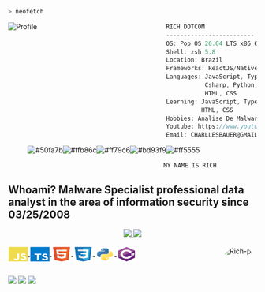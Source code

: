 ```zsh
> neofetch
```

<img align="left" src="https://avatars.githubusercontent.com/u/37770790?v=4" alt="Profile" width="320" />

```csharp
RICH DOTCOM
-------------------------
OS: Pop OS 20.04 LTS x86_64
Shell: zsh 5.8
Location: Brazil
Frameworks: ReactJS/Native, Electron, JQuery
Languages: JavaScript, TypeScript, Node.js
           Csharp, Python,
           HTML, CSS
Learning: JavaScript, TypeScript,
          HTML, CSS
Hobbies: Analise De Malware, PentesT
Youtube: https://www.youtube.com/c/charllesdev
Email: CHARLLESBAUER@GMAIL.COM
```

<p align="left">
  &nbsp; &nbsp; &nbsp; &nbsp; &nbsp;
  <img alt="#50fa7b" src="https://via.placeholder.com/15/50fa7b/000000?text=+" width="25" height="20" /><img alt="#ffb86c" src="https://via.placeholder.com/15/ffb86c/000000?text=+" width="25" height="20" /><img alt="#ff79c6" src="https://via.placeholder.com/15/ff79c6/000000?text=+" width="25" height="20" /><img alt="#bd93f9" src="https://via.placeholder.com/15/bd93f9/000000?text=+" width="25" height="20" /><img alt="#ff5555" src="https://via.placeholder.com/15/ff5555/000000?text=+" width="25" height="20" />
</p>


                                                MY NAME IS RICH
## Whoami? Malware Specialist professional data analyst in the area of information security since 03/25/2008
<div align="center">
  <a href="https://github.com/charlles520">
  <img height="180em" src="https://github-readme-stats.vercel.app/api?username=charlles520&show_icons=true&theme=ocean_dark&include_all_commits=true&count_private=true"/>
  <img height="180em" src="https://github-readme-stats.vercel.app/api/top-langs/?username=charlles520&layout=compact&langs_count=7&theme=ocean_dark"/>
</div>
<div style="display: inline_block"><br>
  <img align="center" alt="Rich-Js" height="30" width="40" src="https://raw.githubusercontent.com/devicons/devicon/master/icons/javascript/javascript-plain.svg">
  <img align="center" alt="Rich-Ts" height="30" width="40" src="https://raw.githubusercontent.com/devicons/devicon/master/icons/typescript/typescript-plain.svg">
  <!--<img align="center" alt="Rich-React" height="30" width="40" src="https://raw.githubusercontent.com/devicons/devicon/master/icons/react/react-original.svg">-->
  <img align="center" alt="Rich-HTML" height="30" width="40" src="https://raw.githubusercontent.com/devicons/devicon/master/icons/html5/html5-original.svg">
  <img align="center" alt="Rich-CSS" height="30" width="40" src="https://raw.githubusercontent.com/devicons/devicon/master/icons/css3/css3-original.svg">
  <img align="center" alt="Rich-Python" height="30" width="40" src="https://raw.githubusercontent.com/devicons/devicon/master/icons/python/python-original.svg">
  <img align="center" alt="Rich-Csharp" height="30" width="40" src="https://raw.githubusercontent.com/devicons/devicon/master/icons/csharp/csharp-original.svg">
  <img align="right" alt="Rich-pic" height="150" style="border-radius:50px;" src="https://cdn.discordapp.com/attachments/759467625247277068/930009676056240129/Logo.gif?width=676&height=676">
</div>
  
  ##
 
<div> 

  <a href="https://www.youtube.com/channel/UCv-8fZNsy1kCBWdsikcOyXQ" target="_blank"><img src="https://img.shields.io/badge/YouTube-FF0000?style=for-the-badge&logo=youtube&logoColor=white" target="_blank"></a>
  <a href="https://discord.gg/bj4UrWxrdu" target="_blank"><img src="https://img.shields.io/badge/Discord-7289DA?style=for-the-badge&logo=discord&logoColor=white" target="_blank"></a> 
  <a href = "mailto:charllesbauer@gmail.com"><img src="https://img.shields.io/badge/-Gmail-%23333?style=for-the-badge&logo=gmail&logoColor=white" target="_blank"></a>
 
 
 
</div>
  

